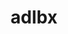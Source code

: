 ---
title: "adlbx"
layout: cache
categories: [package, develop]
meta: {"versions": ["1.0.0"], "compilers": ["gcc@=11.1.0", "oneapi@=2023.0.0", "oneapi@=2023.1.0", "oneapi@=2023.2.0"], "oss": ["ubuntu20.04"], "platforms": ["linux"], "targets": ["ppc64le", "x86_64", "x86_64_v3"], "stacks": ["e4s", "e4s-oneapi", "e4s-power", "root"], "num_specs": 41, "num_specs_by_stack": {"e4s-power": 18, "root": 41, "e4s-oneapi": 9, "e4s": 14}}
spec_details: [{"hash": "7twf7sjfohjej4gqyqssfbkctlvectta", "compiler": "gcc@=11.1.0", "versions": ["1.0.0"], "os": "ubuntu20.04", "platform": "linux", "target": "ppc64le", "variants": ["build_system=autotools"], "stacks": ["e4s-power", "root"], "size": "-", "tarball": "https://binaries.spack.io/develop/build_cache/linux-ubuntu20.04-ppc64le/gcc-11.1.0/adlbx-1.0.0/linux-ubuntu20.04-ppc64le-gcc-11.1.0-adlbx-1.0.0-7twf7sjfohjej4gqyqssfbkctlvectta.spack"}, {"hash": "2hdhd3laxnuxnhekrfvd3aurmi2izzmx", "compiler": "gcc@=11.1.0", "versions": ["1.0.0"], "os": "ubuntu20.04", "platform": "linux", "target": "ppc64le", "variants": ["build_system=autotools"], "stacks": ["e4s-power", "root"], "size": "-", "tarball": "https://binaries.spack.io/develop/build_cache/linux-ubuntu20.04-ppc64le/gcc-11.1.0/adlbx-1.0.0/linux-ubuntu20.04-ppc64le-gcc-11.1.0-adlbx-1.0.0-2hdhd3laxnuxnhekrfvd3aurmi2izzmx.spack"}, {"hash": "bjgu6dkalzhs5gccab7aovsu5qcdob3i", "compiler": "gcc@=11.1.0", "versions": ["1.0.0"], "os": "ubuntu20.04", "platform": "linux", "target": "ppc64le", "variants": ["build_system=autotools"], "stacks": ["e4s-power", "root"], "size": "-", "tarball": "https://binaries.spack.io/develop/build_cache/linux-ubuntu20.04-ppc64le/gcc-11.1.0/adlbx-1.0.0/linux-ubuntu20.04-ppc64le-gcc-11.1.0-adlbx-1.0.0-bjgu6dkalzhs5gccab7aovsu5qcdob3i.spack"}, {"hash": "gy7mmx4jtsxdibnapjvah2247gqaved4", "compiler": "gcc@=11.1.0", "versions": ["1.0.0"], "os": "ubuntu20.04", "platform": "linux", "target": "ppc64le", "variants": ["build_system=autotools"], "stacks": ["e4s-power", "root"], "size": "-", "tarball": "https://binaries.spack.io/develop/build_cache/linux-ubuntu20.04-ppc64le/gcc-11.1.0/adlbx-1.0.0/linux-ubuntu20.04-ppc64le-gcc-11.1.0-adlbx-1.0.0-gy7mmx4jtsxdibnapjvah2247gqaved4.spack"}, {"hash": "zs4qxusansnsmc6esnk6gcxmpgwnaiaj", "compiler": "gcc@=11.1.0", "versions": ["1.0.0"], "os": "ubuntu20.04", "platform": "linux", "target": "ppc64le", "variants": ["build_system=autotools"], "stacks": ["e4s-power", "root"], "size": "-", "tarball": "https://binaries.spack.io/develop/build_cache/linux-ubuntu20.04-ppc64le/gcc-11.1.0/adlbx-1.0.0/linux-ubuntu20.04-ppc64le-gcc-11.1.0-adlbx-1.0.0-zs4qxusansnsmc6esnk6gcxmpgwnaiaj.spack"}, {"hash": "duhz3ir5ozlfytjo2prgwj64uuoq6ekl", "compiler": "gcc@=11.1.0", "versions": ["1.0.0"], "os": "ubuntu20.04", "platform": "linux", "target": "ppc64le", "variants": ["build_system=autotools"], "stacks": ["e4s-power", "root"], "size": "-", "tarball": "https://binaries.spack.io/develop/build_cache/linux-ubuntu20.04-ppc64le/gcc-11.1.0/adlbx-1.0.0/linux-ubuntu20.04-ppc64le-gcc-11.1.0-adlbx-1.0.0-duhz3ir5ozlfytjo2prgwj64uuoq6ekl.spack"}, {"hash": "hifp657rnbpw2xqdp5nc2uepgxnhchx4", "compiler": "gcc@=11.1.0", "versions": ["1.0.0"], "os": "ubuntu20.04", "platform": "linux", "target": "ppc64le", "variants": ["build_system=autotools"], "stacks": ["e4s-power", "root"], "size": "-", "tarball": "https://binaries.spack.io/develop/build_cache/linux-ubuntu20.04-ppc64le/gcc-11.1.0/adlbx-1.0.0/linux-ubuntu20.04-ppc64le-gcc-11.1.0-adlbx-1.0.0-hifp657rnbpw2xqdp5nc2uepgxnhchx4.spack"}, {"hash": "mua56wetjmuag2cxlw7ku3l3bzo6zuin", "compiler": "gcc@=11.1.0", "versions": ["1.0.0"], "os": "ubuntu20.04", "platform": "linux", "target": "ppc64le", "variants": ["build_system=autotools"], "stacks": ["e4s-power", "root"], "size": "-", "tarball": "https://binaries.spack.io/develop/build_cache/linux-ubuntu20.04-ppc64le/gcc-11.1.0/adlbx-1.0.0/linux-ubuntu20.04-ppc64le-gcc-11.1.0-adlbx-1.0.0-mua56wetjmuag2cxlw7ku3l3bzo6zuin.spack"}, {"hash": "mpba4rnmsipnpp4mvodfeqgkigkl6tzh", "compiler": "gcc@=11.1.0", "versions": ["1.0.0"], "os": "ubuntu20.04", "platform": "linux", "target": "ppc64le", "variants": ["build_system=autotools"], "stacks": ["e4s-power", "root"], "size": "-", "tarball": "https://binaries.spack.io/develop/build_cache/linux-ubuntu20.04-ppc64le/gcc-11.1.0/adlbx-1.0.0/linux-ubuntu20.04-ppc64le-gcc-11.1.0-adlbx-1.0.0-mpba4rnmsipnpp4mvodfeqgkigkl6tzh.spack"}, {"hash": "mhhnowmydrur64naglahi4qua5cc5oh6", "compiler": "gcc@=11.1.0", "versions": ["1.0.0"], "os": "ubuntu20.04", "platform": "linux", "target": "ppc64le", "variants": ["build_system=autotools"], "stacks": ["e4s-power", "root"], "size": "-", "tarball": "https://binaries.spack.io/develop/build_cache/linux-ubuntu20.04-ppc64le/gcc-11.1.0/adlbx-1.0.0/linux-ubuntu20.04-ppc64le-gcc-11.1.0-adlbx-1.0.0-mhhnowmydrur64naglahi4qua5cc5oh6.spack"}, {"hash": "njwyudqunik4h73mh7m4matcxo3ewode", "compiler": "gcc@=11.1.0", "versions": ["1.0.0"], "os": "ubuntu20.04", "platform": "linux", "target": "ppc64le", "variants": ["build_system=autotools"], "stacks": ["e4s-power", "root"], "size": "-", "tarball": "https://binaries.spack.io/develop/build_cache/linux-ubuntu20.04-ppc64le/gcc-11.1.0/adlbx-1.0.0/linux-ubuntu20.04-ppc64le-gcc-11.1.0-adlbx-1.0.0-njwyudqunik4h73mh7m4matcxo3ewode.spack"}, {"hash": "pbo2ouq7sxs6jaeb6wjv33ij3x3suwa5", "compiler": "gcc@=11.1.0", "versions": ["1.0.0"], "os": "ubuntu20.04", "platform": "linux", "target": "ppc64le", "variants": ["build_system=autotools"], "stacks": ["e4s-power", "root"], "size": "-", "tarball": "https://binaries.spack.io/develop/build_cache/linux-ubuntu20.04-ppc64le/gcc-11.1.0/adlbx-1.0.0/linux-ubuntu20.04-ppc64le-gcc-11.1.0-adlbx-1.0.0-pbo2ouq7sxs6jaeb6wjv33ij3x3suwa5.spack"}, {"hash": "uhoozc6mxe77kr2aiabwco3ei43mlz42", "compiler": "gcc@=11.1.0", "versions": ["1.0.0"], "os": "ubuntu20.04", "platform": "linux", "target": "ppc64le", "variants": ["build_system=autotools"], "stacks": ["e4s-power", "root"], "size": "-", "tarball": "https://binaries.spack.io/develop/build_cache/linux-ubuntu20.04-ppc64le/gcc-11.1.0/adlbx-1.0.0/linux-ubuntu20.04-ppc64le-gcc-11.1.0-adlbx-1.0.0-uhoozc6mxe77kr2aiabwco3ei43mlz42.spack"}, {"hash": "5gmsevwo2jfttbaxorowxak3wc4kobsb", "compiler": "gcc@=11.1.0", "versions": ["1.0.0"], "os": "ubuntu20.04", "platform": "linux", "target": "ppc64le", "variants": ["build_system=autotools"], "stacks": ["e4s-power", "root"], "size": "-", "tarball": "https://binaries.spack.io/develop/build_cache/linux-ubuntu20.04-ppc64le/gcc-11.1.0/adlbx-1.0.0/linux-ubuntu20.04-ppc64le-gcc-11.1.0-adlbx-1.0.0-5gmsevwo2jfttbaxorowxak3wc4kobsb.spack"}, {"hash": "awdw4yvmeintwm2id3o3vwg72jso7l2b", "compiler": "gcc@=11.1.0", "versions": ["1.0.0"], "os": "ubuntu20.04", "platform": "linux", "target": "ppc64le", "variants": ["build_system=autotools"], "stacks": ["e4s-power", "root"], "size": "-", "tarball": "https://binaries.spack.io/develop/build_cache/linux-ubuntu20.04-ppc64le/gcc-11.1.0/adlbx-1.0.0/linux-ubuntu20.04-ppc64le-gcc-11.1.0-adlbx-1.0.0-awdw4yvmeintwm2id3o3vwg72jso7l2b.spack"}, {"hash": "x4kxlympjp2hwjydujwrih5qjqogarzt", "compiler": "gcc@=11.1.0", "versions": ["1.0.0"], "os": "ubuntu20.04", "platform": "linux", "target": "ppc64le", "variants": ["build_system=autotools"], "stacks": ["e4s-power", "root"], "size": "-", "tarball": "https://binaries.spack.io/develop/build_cache/linux-ubuntu20.04-ppc64le/gcc-11.1.0/adlbx-1.0.0/linux-ubuntu20.04-ppc64le-gcc-11.1.0-adlbx-1.0.0-x4kxlympjp2hwjydujwrih5qjqogarzt.spack"}, {"hash": "sc3sjgu22o7snqfuznfdwdnk67nxn5vl", "compiler": "gcc@=11.1.0", "versions": ["1.0.0"], "os": "ubuntu20.04", "platform": "linux", "target": "ppc64le", "variants": ["build_system=autotools"], "stacks": ["e4s-power", "root"], "size": "-", "tarball": "https://binaries.spack.io/develop/build_cache/linux-ubuntu20.04-ppc64le/gcc-11.1.0/adlbx-1.0.0/linux-ubuntu20.04-ppc64le-gcc-11.1.0-adlbx-1.0.0-sc3sjgu22o7snqfuznfdwdnk67nxn5vl.spack"}, {"hash": "vrecsni7xln3ihjw6pnaqfditpdb52vb", "compiler": "gcc@=11.1.0", "versions": ["1.0.0"], "os": "ubuntu20.04", "platform": "linux", "target": "ppc64le", "variants": ["build_system=autotools"], "stacks": ["e4s-power", "root"], "size": "-", "tarball": "https://binaries.spack.io/develop/build_cache/linux-ubuntu20.04-ppc64le/gcc-11.1.0/adlbx-1.0.0/linux-ubuntu20.04-ppc64le-gcc-11.1.0-adlbx-1.0.0-vrecsni7xln3ihjw6pnaqfditpdb52vb.spack"}, {"hash": "m6e7fawmpxpq5rwmur6r5hx6xw5u2wyu", "compiler": "oneapi@=2023.0.0", "versions": ["1.0.0"], "os": "ubuntu20.04", "platform": "linux", "target": "x86_64", "variants": ["build_system=autotools"], "stacks": ["e4s-oneapi", "root"], "size": "-", "tarball": "https://binaries.spack.io/develop/build_cache/linux-ubuntu20.04-x86_64/oneapi-2023.0.0/adlbx-1.0.0/linux-ubuntu20.04-x86_64-oneapi-2023.0.0-adlbx-1.0.0-m6e7fawmpxpq5rwmur6r5hx6xw5u2wyu.spack"}, {"hash": "zmrc2zm7rorlpob47uoczxehv43s2u4q", "compiler": "oneapi@=2023.0.0", "versions": ["1.0.0"], "os": "ubuntu20.04", "platform": "linux", "target": "x86_64", "variants": ["build_system=autotools"], "stacks": ["e4s-oneapi", "root"], "size": "-", "tarball": "https://binaries.spack.io/develop/build_cache/linux-ubuntu20.04-x86_64/oneapi-2023.0.0/adlbx-1.0.0/linux-ubuntu20.04-x86_64-oneapi-2023.0.0-adlbx-1.0.0-zmrc2zm7rorlpob47uoczxehv43s2u4q.spack"}, {"hash": "tr2cjksidtsohkhcoipbfhshdyn7lkty", "compiler": "oneapi@=2023.0.0", "versions": ["1.0.0"], "os": "ubuntu20.04", "platform": "linux", "target": "x86_64", "variants": ["build_system=autotools"], "stacks": ["e4s-oneapi", "root"], "size": "-", "tarball": "https://binaries.spack.io/develop/build_cache/linux-ubuntu20.04-x86_64/oneapi-2023.0.0/adlbx-1.0.0/linux-ubuntu20.04-x86_64-oneapi-2023.0.0-adlbx-1.0.0-tr2cjksidtsohkhcoipbfhshdyn7lkty.spack"}, {"hash": "st6zturvp2fhh2g4yvg63nohndtlp2q7", "compiler": "oneapi@=2023.1.0", "versions": ["1.0.0"], "os": "ubuntu20.04", "platform": "linux", "target": "x86_64", "variants": ["build_system=autotools"], "stacks": ["e4s-oneapi", "root"], "size": "-", "tarball": "https://binaries.spack.io/develop/build_cache/linux-ubuntu20.04-x86_64/oneapi-2023.1.0/adlbx-1.0.0/linux-ubuntu20.04-x86_64-oneapi-2023.1.0-adlbx-1.0.0-st6zturvp2fhh2g4yvg63nohndtlp2q7.spack"}, {"hash": "zrt2i7gqxlr4g6fur7dxcdmbi2dks4xo", "compiler": "oneapi@=2023.1.0", "versions": ["1.0.0"], "os": "ubuntu20.04", "platform": "linux", "target": "x86_64", "variants": ["build_system=autotools"], "stacks": ["e4s-oneapi", "root"], "size": "-", "tarball": "https://binaries.spack.io/develop/build_cache/linux-ubuntu20.04-x86_64/oneapi-2023.1.0/adlbx-1.0.0/linux-ubuntu20.04-x86_64-oneapi-2023.1.0-adlbx-1.0.0-zrt2i7gqxlr4g6fur7dxcdmbi2dks4xo.spack"}, {"hash": "wkxp6bu2aodvrpypn3ax3kz7qfuws5fy", "compiler": "oneapi@=2023.2.0", "versions": ["1.0.0"], "os": "ubuntu20.04", "platform": "linux", "target": "x86_64", "variants": ["build_system=autotools"], "stacks": ["e4s-oneapi", "root"], "size": "-", "tarball": "https://binaries.spack.io/develop/build_cache/linux-ubuntu20.04-x86_64/oneapi-2023.2.0/adlbx-1.0.0/linux-ubuntu20.04-x86_64-oneapi-2023.2.0-adlbx-1.0.0-wkxp6bu2aodvrpypn3ax3kz7qfuws5fy.spack"}, {"hash": "23ozdgvbcrhnlhytbgu247o7scvxvg67", "compiler": "oneapi@=2023.2.0", "versions": ["1.0.0"], "os": "ubuntu20.04", "platform": "linux", "target": "x86_64", "variants": ["build_system=autotools"], "stacks": ["e4s-oneapi", "root"], "size": "-", "tarball": "https://binaries.spack.io/develop/build_cache/linux-ubuntu20.04-x86_64/oneapi-2023.2.0/adlbx-1.0.0/linux-ubuntu20.04-x86_64-oneapi-2023.2.0-adlbx-1.0.0-23ozdgvbcrhnlhytbgu247o7scvxvg67.spack"}, {"hash": "fzyfwdskou5tpxlz2dpxakf4el6tjms7", "compiler": "oneapi@=2023.2.0", "versions": ["1.0.0"], "os": "ubuntu20.04", "platform": "linux", "target": "x86_64", "variants": ["build_system=autotools"], "stacks": ["e4s-oneapi", "root"], "size": "-", "tarball": "https://binaries.spack.io/develop/build_cache/linux-ubuntu20.04-x86_64/oneapi-2023.2.0/adlbx-1.0.0/linux-ubuntu20.04-x86_64-oneapi-2023.2.0-adlbx-1.0.0-fzyfwdskou5tpxlz2dpxakf4el6tjms7.spack"}, {"hash": "prday4wsvktlpdak2snmzslq43nzrfx5", "compiler": "oneapi@=2023.2.0", "versions": ["1.0.0"], "os": "ubuntu20.04", "platform": "linux", "target": "x86_64", "variants": ["build_system=autotools"], "stacks": ["e4s-oneapi", "root"], "size": "-", "tarball": "https://binaries.spack.io/develop/build_cache/linux-ubuntu20.04-x86_64/oneapi-2023.2.0/adlbx-1.0.0/linux-ubuntu20.04-x86_64-oneapi-2023.2.0-adlbx-1.0.0-prday4wsvktlpdak2snmzslq43nzrfx5.spack"}, {"hash": "34yhajv2jztodqoirkm7tjzmifdveufv", "compiler": "gcc@=11.1.0", "versions": ["1.0.0"], "os": "ubuntu20.04", "platform": "linux", "target": "x86_64_v3", "variants": ["build_system=autotools"], "stacks": ["e4s", "root"], "size": "-", "tarball": "https://binaries.spack.io/develop/build_cache/linux-ubuntu20.04-x86_64_v3/gcc-11.1.0/adlbx-1.0.0/linux-ubuntu20.04-x86_64_v3-gcc-11.1.0-adlbx-1.0.0-34yhajv2jztodqoirkm7tjzmifdveufv.spack"}, {"hash": "7f7h4t4yufz5o3pgygosrfvdsll4ajqs", "compiler": "gcc@=11.1.0", "versions": ["1.0.0"], "os": "ubuntu20.04", "platform": "linux", "target": "x86_64_v3", "variants": ["build_system=autotools"], "stacks": ["e4s", "root"], "size": "-", "tarball": "https://binaries.spack.io/develop/build_cache/linux-ubuntu20.04-x86_64_v3/gcc-11.1.0/adlbx-1.0.0/linux-ubuntu20.04-x86_64_v3-gcc-11.1.0-adlbx-1.0.0-7f7h4t4yufz5o3pgygosrfvdsll4ajqs.spack"}, {"hash": "givrbpmhed22b2twfckp3pcrbc3jnjdv", "compiler": "gcc@=11.1.0", "versions": ["1.0.0"], "os": "ubuntu20.04", "platform": "linux", "target": "x86_64_v3", "variants": ["build_system=autotools"], "stacks": ["e4s", "root"], "size": "-", "tarball": "https://binaries.spack.io/develop/build_cache/linux-ubuntu20.04-x86_64_v3/gcc-11.1.0/adlbx-1.0.0/linux-ubuntu20.04-x86_64_v3-gcc-11.1.0-adlbx-1.0.0-givrbpmhed22b2twfckp3pcrbc3jnjdv.spack"}, {"hash": "nwfhaeiemoupmlwecbvcubwn27koe3ls", "compiler": "gcc@=11.1.0", "versions": ["1.0.0"], "os": "ubuntu20.04", "platform": "linux", "target": "x86_64_v3", "variants": ["build_system=autotools"], "stacks": ["e4s", "root"], "size": "-", "tarball": "https://binaries.spack.io/develop/build_cache/linux-ubuntu20.04-x86_64_v3/gcc-11.1.0/adlbx-1.0.0/linux-ubuntu20.04-x86_64_v3-gcc-11.1.0-adlbx-1.0.0-nwfhaeiemoupmlwecbvcubwn27koe3ls.spack"}, {"hash": "lrmwklhgks6er4yytfvlzbgav5yqdodc", "compiler": "gcc@=11.1.0", "versions": ["1.0.0"], "os": "ubuntu20.04", "platform": "linux", "target": "x86_64_v3", "variants": ["build_system=autotools"], "stacks": ["e4s", "root"], "size": "-", "tarball": "https://binaries.spack.io/develop/build_cache/linux-ubuntu20.04-x86_64_v3/gcc-11.1.0/adlbx-1.0.0/linux-ubuntu20.04-x86_64_v3-gcc-11.1.0-adlbx-1.0.0-lrmwklhgks6er4yytfvlzbgav5yqdodc.spack"}, {"hash": "aj3kzygmgfkw3zzyghvvafrd7ykkxwls", "compiler": "gcc@=11.1.0", "versions": ["1.0.0"], "os": "ubuntu20.04", "platform": "linux", "target": "x86_64_v3", "variants": ["build_system=autotools"], "stacks": ["e4s", "root"], "size": "-", "tarball": "https://binaries.spack.io/develop/build_cache/linux-ubuntu20.04-x86_64_v3/gcc-11.1.0/adlbx-1.0.0/linux-ubuntu20.04-x86_64_v3-gcc-11.1.0-adlbx-1.0.0-aj3kzygmgfkw3zzyghvvafrd7ykkxwls.spack"}, {"hash": "rdsi7nrluaeiezdwdgdd7um5rtcfxolg", "compiler": "gcc@=11.1.0", "versions": ["1.0.0"], "os": "ubuntu20.04", "platform": "linux", "target": "x86_64_v3", "variants": ["build_system=autotools"], "stacks": ["e4s", "root"], "size": "-", "tarball": "https://binaries.spack.io/develop/build_cache/linux-ubuntu20.04-x86_64_v3/gcc-11.1.0/adlbx-1.0.0/linux-ubuntu20.04-x86_64_v3-gcc-11.1.0-adlbx-1.0.0-rdsi7nrluaeiezdwdgdd7um5rtcfxolg.spack"}, {"hash": "gfdkzjy2oi3ia5twcyhkopymvvpgihoy", "compiler": "gcc@=11.1.0", "versions": ["1.0.0"], "os": "ubuntu20.04", "platform": "linux", "target": "x86_64_v3", "variants": ["build_system=autotools"], "stacks": ["e4s", "root"], "size": "-", "tarball": "https://binaries.spack.io/develop/build_cache/linux-ubuntu20.04-x86_64_v3/gcc-11.1.0/adlbx-1.0.0/linux-ubuntu20.04-x86_64_v3-gcc-11.1.0-adlbx-1.0.0-gfdkzjy2oi3ia5twcyhkopymvvpgihoy.spack"}, {"hash": "uuumfqdjbjnjsoozim2z3lyny64x2loj", "compiler": "gcc@=11.1.0", "versions": ["1.0.0"], "os": "ubuntu20.04", "platform": "linux", "target": "x86_64_v3", "variants": ["build_system=autotools"], "stacks": ["e4s", "root"], "size": "-", "tarball": "https://binaries.spack.io/develop/build_cache/linux-ubuntu20.04-x86_64_v3/gcc-11.1.0/adlbx-1.0.0/linux-ubuntu20.04-x86_64_v3-gcc-11.1.0-adlbx-1.0.0-uuumfqdjbjnjsoozim2z3lyny64x2loj.spack"}, {"hash": "x2fvnrk6rmbpcx7yu42wb3mduinhe5ti", "compiler": "gcc@=11.1.0", "versions": ["1.0.0"], "os": "ubuntu20.04", "platform": "linux", "target": "x86_64_v3", "variants": ["build_system=autotools"], "stacks": ["e4s", "root"], "size": "-", "tarball": "https://binaries.spack.io/develop/build_cache/linux-ubuntu20.04-x86_64_v3/gcc-11.1.0/adlbx-1.0.0/linux-ubuntu20.04-x86_64_v3-gcc-11.1.0-adlbx-1.0.0-x2fvnrk6rmbpcx7yu42wb3mduinhe5ti.spack"}, {"hash": "p5cq2qqtbgkw73nfp2cpqu2vwia2kdd6", "compiler": "gcc@=11.1.0", "versions": ["1.0.0"], "os": "ubuntu20.04", "platform": "linux", "target": "x86_64_v3", "variants": ["build_system=autotools"], "stacks": ["e4s", "root"], "size": "-", "tarball": "https://binaries.spack.io/develop/build_cache/linux-ubuntu20.04-x86_64_v3/gcc-11.1.0/adlbx-1.0.0/linux-ubuntu20.04-x86_64_v3-gcc-11.1.0-adlbx-1.0.0-p5cq2qqtbgkw73nfp2cpqu2vwia2kdd6.spack"}, {"hash": "zm4kpwsxkegxgh5tinloz6xdoaektegw", "compiler": "gcc@=11.1.0", "versions": ["1.0.0"], "os": "ubuntu20.04", "platform": "linux", "target": "x86_64_v3", "variants": ["build_system=autotools"], "stacks": ["e4s", "root"], "size": "-", "tarball": "https://binaries.spack.io/develop/build_cache/linux-ubuntu20.04-x86_64_v3/gcc-11.1.0/adlbx-1.0.0/linux-ubuntu20.04-x86_64_v3-gcc-11.1.0-adlbx-1.0.0-zm4kpwsxkegxgh5tinloz6xdoaektegw.spack"}, {"hash": "eot5jkdqzu2iibep3uyepykgirgxqvf3", "compiler": "gcc@=11.1.0", "versions": ["1.0.0"], "os": "ubuntu20.04", "platform": "linux", "target": "x86_64_v3", "variants": ["build_system=autotools"], "stacks": ["e4s", "root"], "size": "-", "tarball": "https://binaries.spack.io/develop/build_cache/linux-ubuntu20.04-x86_64_v3/gcc-11.1.0/adlbx-1.0.0/linux-ubuntu20.04-x86_64_v3-gcc-11.1.0-adlbx-1.0.0-eot5jkdqzu2iibep3uyepykgirgxqvf3.spack"}, {"hash": "ufa635grzc6mnxa2v2zzkthzyrlb34nl", "compiler": "gcc@=11.1.0", "versions": ["1.0.0"], "os": "ubuntu20.04", "platform": "linux", "target": "x86_64_v3", "variants": ["build_system=autotools"], "stacks": ["e4s", "root"], "size": "-", "tarball": "https://binaries.spack.io/develop/build_cache/linux-ubuntu20.04-x86_64_v3/gcc-11.1.0/adlbx-1.0.0/linux-ubuntu20.04-x86_64_v3-gcc-11.1.0-adlbx-1.0.0-ufa635grzc6mnxa2v2zzkthzyrlb34nl.spack"}]
---